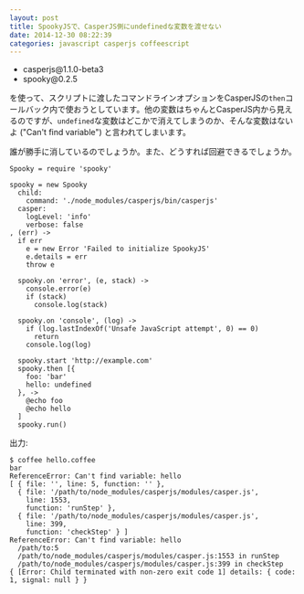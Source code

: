 ```yaml
---
layout: post
title: SpookyJSで、CasperJS側にundefinedな変数を渡せない
date: 2014-12-30 08:22:39
categories: javascript casperjs coffeescript
---
```

<!-- {% raw %} -->
<ul>
<li>casperjs@1.1.0-beta3</li>
<li>spooky@0.2.5</li>
</ul>

<p>を使って、スクリプトに渡したコマンドラインオプションをCasperJSの<code>then</code>コールバック内で使おうとしています。他の変数はちゃんとCasperJS内から見えるのですが、<code>undefined</code>な変数はどこかで消えてしまうのか、そんな変数はないよ ("Can't find variable") と言われてしまいます。</p>

<p>誰が勝手に消しているのでしょうか。また、どうすれば回避できるでしょうか。</p>

<pre><code>Spooky = require 'spooky'

spooky = new Spooky
  child:
    command: './node_modules/casperjs/bin/casperjs'
  casper:
    logLevel: 'info'
    verbose: false
, (err) -&gt;
  if err
    e = new Error 'Failed to initialize SpookyJS'
    e.details = err
    throw e

  spooky.on 'error', (e, stack) -&gt;
    console.error(e)
    if (stack)
      console.log(stack)

  spooky.on 'console', (log) -&gt;
    if (log.lastIndexOf('Unsafe JavaScript attempt', 0) == 0)
      return
    console.log(log)

  spooky.start 'http://example.com'
  spooky.then [{
    foo: 'bar'
    hello: undefined
  }, -&gt;
    @echo foo
    @echo hello
  ]
  spooky.run()
</code></pre>

<p>出力: </p>

<pre><code>$ coffee hello.coffee
bar
ReferenceError: Can't find variable: hello
[ { file: '', line: 5, function: '' },
  { file: '/path/to/node_modules/casperjs/modules/casper.js',
    line: 1553,
    function: 'runStep' },
  { file: '/path/to/node_modules/casperjs/modules/casper.js',
    line: 399,
    function: 'checkStep' } ]
ReferenceError: Can't find variable: hello
  /path/to:5
  /path/to/node_modules/casperjs/modules/casper.js:1553 in runStep
  /path/to/node_modules/casperjs/modules/casper.js:399 in checkStep
{ [Error: Child terminated with non-zero exit code 1] details: { code: 1, signal: null } }
</code></pre>
<!-- {% endraw %} -->
